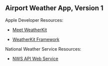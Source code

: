 ## Airport Weather App, Version 1

Apple Developer Resources: 

  - [Meet WeatherKit](https://developer.apple.com/videos/play/wwdc2022/10003/)

  - [WeatherKit Framework](https://developer.apple.com/documentation/WeatherKit)

National Weather Service Resources:

 - [NWS API Web Service](https://www.weather.gov/documentation/services-web-api)
